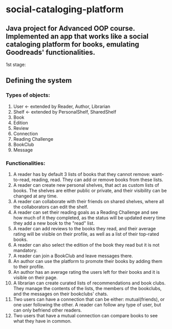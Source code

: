 # social-cataloging-platform
## Java project for Advanced OOP course. Implemented an app that works like a social cataloging platform for books, emulating Goodreads' functionalities.

1st stage:

## Defining the system  
### Types of objects:  
1. User <- extended by Reader, Author, Librarian  
2. Shelf <- extended by PersonalShelf, SharedShelf  
3. Book  
4. Edition  
5. Review  
6. Connection  
7. Reading Challenge  
8. BookClub  
9. Message 
### Functionalities:  
1. A reader has by default 3 lists of books that they cannot remove: want-to-read, reading, read. They can add or remove books from these lists.
2. A reader can create new personal shelves, that act as custom lists of books. The shelves are either public or private, and their visibility can be changed at any time.
3. A reader can collaborate with their friends on shared shelves, where all the collaborators can edit the shelf.
4. A reader can set their reading goals as a Reading Challenge and see how much of it they completed, as the status will be updated every time they add a new book to the "read" list.
5. A reader can add reviews to the books they read, and their average rating will be visible on their profile, as well as a list of their top-rated books.
6. A reader can also select the edition of the book they read but it is not mandatory.
7. A reader can join a BookClub and leave messages there.
8. An author can use the platform to promote their books by adding them to their profile.
9. An author has an average rating the users left for their books and it is visible on their page.
10. A librarian can create curated lists of recommendations and book clubs. They manage the contents of the lists, the members of the bookclubs, and the messages on their bookclubs' chats.
11. Two users can have a connection that can be either: mutual(friends), or one user following the other. A reader can follow any type of user, but can only befriend other readers.
12. Two users that have a mutual connection can compare books to see what they have in common.